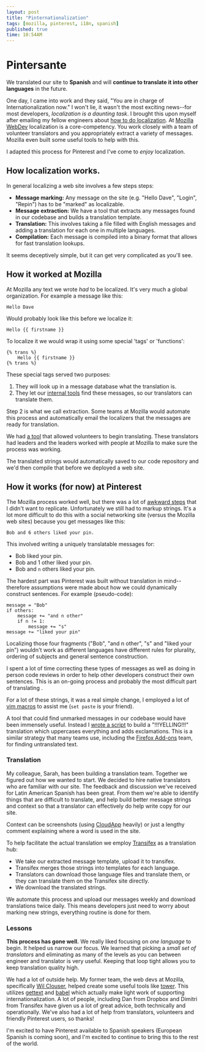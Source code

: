 ```yaml
---
layout: post
title: "Pinternationalization"
tags: [mozilla, pinterest, i18n, spanish]
published: true
time: 10:54AM
---
```

# Pintersante

We translated our site to **Spanish** and will **continue to translate it into other languages** in the future.

One day, I came into work and they said, "You are in charge of Internationalization now."  I won't lie, it wasn't the most exciting news--for most developers, *localization is a daunting task*.  I brought this upon myself after emailing my fellow engineers about [how to do localization][0].  At [Mozilla WebDev][1] localization is a core-competency.  You work closely with a team of volunteer translators and you appropriately extract a variety of messages.  Mozilla even built some useful tools to help with this.

I adapted this process for Pinterest and I've come to *enjoy* localization.

## How localization works.

In general localizing a web site involves a few steps steps:

* **Message marking:** Any message on the site (e.g. "Hello Dave", "Login", "Repin") has to be "marked" as localizable.
* **Message extraction:** We have a tool that extracts any messages found in our codebase and builds a translation template.
* **Translation:** This involves taking a file filled with English messages and adding a translation for each one in multiple languages.
* **Compilation:** Each message is compiled into a binary format that allows for fast translation lookups.

It seems deceptively simple, but it can get very complicated as you'll see.

## How it worked at Mozilla

At Mozilla any text we wrote *had* to be localized.  It's very much a global organization.  For example a message like this:

    Hello Dave

Would probably look like this before we localize it:

    Hello {{ firstname }}

To localize it we would wrap it using some special 'tags' or 'functions':

    {% trans %}
        Hello {{ firstname }}
    {% trans %}

These special tags served two purposes:

1. They will look up in a message database what the translation is.
2. They let our [internal tools][tower] find these messages, so our translators can translate them.

Step 2 is what we call extraction.  Some teams at Mozilla would automate this process and automatically email the localizers that the messages are ready for translation.

We had [a tool][3] that allowed volunteers to begin translating.  These translators had leaders and the leaders worked with people at Mozilla to make sure the process was working.

The translated strings would automatically saved to our code repository and we'd then compile that before we deployed a web site.

## How it works (for now) at Pinterest

The Mozilla process worked well, but there was a lot of [awkward steps][4] that I didn't want to replicate.  Unfortunately we still had to markup strings.  It's a lot more difficult to do this with a social networking site (versus the Mozilla web sites) because you get messages like this:

    Bob and 6 others liked your pin.

This involved writing a uniquely translatable messages for:

* Bob liked your pin.
* Bob and 1 other liked your pin.
* Bob and `n` others liked your pin.

The hardest part was Pinterest was built without translation in mind--therefore assumptions were made about how we could dynamically construct sentences.  For example (pseudo-code):

    message = "Bob"
    if others:
        message += "and n other"
        if n != 1:
            message += "s"
    message += "liked your pin"

Localizing those four fragments ("Bob", "and n other", "s" and "liked your pin") wouldn't work as different languages have different rules for plurality, ordering of subjects and general sentence construction.

I spent a lot of time correcting these types of messages as well as doing in person code reviews in order to help other developers construct their own sentences.  This is an on-going process and probably the most difficult part of translating .

For a lot of these strings, it was a real simple change, I employed a lot of [vim macros][vim] to assist me (``set paste`` is your friend).

A tool that could find unmarked messages in our codebase would have been immensely useful.  Instead I [wrote a script][6] to build a "!!!YELLING!!!" translation which uppercases everything and adds exclamations.  This is a similar strategy that many teams use, including the [Firefox Add-ons][fa] team, for finding untranslated text.

### Translation

My colleague, Sarah, has been building a translation team.  Together we figured out how we wanted to start.  We decided to hire native translators who are familiar with our site.  The feedback and discussion we've received for Latin American Spanish has been great.  From them we're able to identify things that are difficult to translate, and help build better message strings and context so that a translator can effectively do help write copy for our site.

Context can be screenshots (using [CloudApp] heavily) or just a lengthy comment explaining where a word is used in the site.

To help facilitate the actual translation we employ [Transifex][tx] as a translation hub:

* We take our extracted message template, upload it to transifex.
* Transifex merges those strings into templates for each language.
* Translators can download those language files and translate them, or they can translate them on the Transifex site directly.
* We download the translated strings.

We automate this process and upload our messages weekly and download translations twice daily.  This means developers just need to worry about marking new strings, everything routine is done for them.

### Lessons

**This process has gone well.**  We really liked focusing on *one language* to begin.  It helped us narrow our focus.  We learned that picking a *small set of translators* and eliminating as many of the levels as you can between engineer and translator is very useful.  Keeping that loop tight allows you to keep translation quality high.

We had a lot of outside help.  My former team, the web devs at Mozilla, specifically [Wil Clouser][wc], helped create some useful tools like [tower].  This utilizes [gettext] and [babel] which actually make light work of supporting internationalization.  A lot of people, including Dan from Dropbox and Dimitri from Transifex have given us a lot of great advice, both technically and operationally.  We've also had a lot of help from translators, volunteers and friendly Pinterest users, so thanks!

I'm excited to have Pinterest available to Spanish speakers (European Spanish is coming soon), and I'm excited to continue to bring this to the rest of the world.



[0]: http://playdoh.readthedocs.org/en/latest/userguide/l10n.html#good-practices
[1]: http://webdev.mozilla.org
[tower]: https://github.com/clouserw/tower
[3]: https://localize.mozilla.org/
[4]: http://mozweb.readthedocs.org/en/latest/l10n.html

[cloudapp]: http://getcloudapp.com/
[people]: http://www.hulu.com/watch/12879/office-space-people-skills
[tx]: http://transifex.net
[vim]: https://gist.github.com/2474435
[wc]: http://micropipes.com/blog/
[gettext]: http://www.gnu.org/software/gettext/
[babel]: http://babel.edgewall.org/
[6]: https://gist.github.com/2586745
[fa]: http://micropipes.com/blog/2012/05/31/adding-a-debug-language-to-%C8%A7%E1%B8%93%E1%B8%93-%C7%BF%C6%9Es-%E1%B8%BF%C7%BFzill%C8%A7-%C7%BFr%C9%A0/
